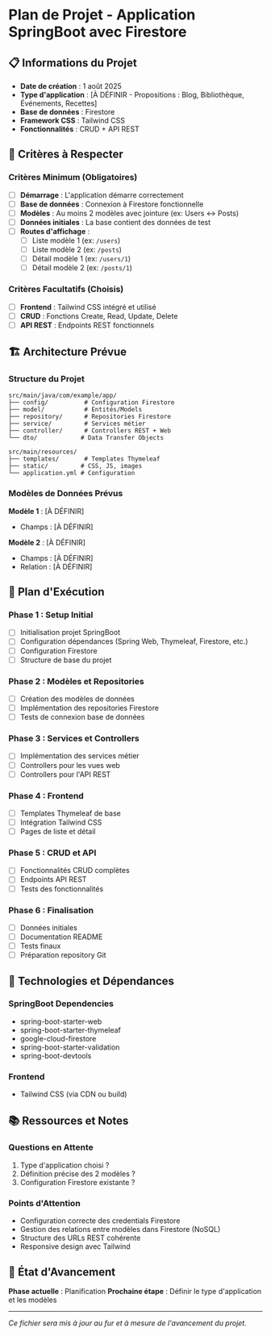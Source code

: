 # Plan de Projet - Application SpringBoot avec Firestore

## 📋 Informations du Projet

- **Date de création** : 1 août 2025
- **Type d'application** : [À DÉFINIR - Propositions : Blog, Bibliothèque, Événements, Recettes]
- **Base de données** : Firestore
- **Framework CSS** : Tailwind CSS
- **Fonctionnalités** : CRUD + API REST

## 🎯 Critères à Respecter

### Critères Minimum (Obligatoires)

- [ ] **Démarrage** : L'application démarre correctement
- [ ] **Base de données** : Connexion à Firestore fonctionnelle
- [ ] **Modèles** : Au moins 2 modèles avec jointure (ex: Users ↔ Posts)
- [ ] **Données initiales** : La base contient des données de test
- [ ] **Routes d'affichage** :
  - [ ] Liste modèle 1 (ex: `/users`)
  - [ ] Liste modèle 2 (ex: `/posts`)
  - [ ] Détail modèle 1 (ex: `/users/1`)
  - [ ] Détail modèle 2 (ex: `/posts/1`)

### Critères Facultatifs (Choisis)

- [ ] **Frontend** : Tailwind CSS intégré et utilisé
- [ ] **CRUD** : Fonctions Create, Read, Update, Delete
- [ ] **API REST** : Endpoints REST fonctionnels

## 🏗️ Architecture Prévue

### Structure du Projet

```
src/main/java/com/example/app/
├── config/          # Configuration Firestore
├── model/           # Entités/Models
├── repository/      # Repositories Firestore
├── service/         # Services métier
├── controller/      # Controllers REST + Web
└── dto/            # Data Transfer Objects

src/main/resources/
├── templates/       # Templates Thymeleaf
├── static/         # CSS, JS, images
└── application.yml # Configuration
```

### Modèles de Données Prévus

**Modèle 1** : [À DÉFINIR]

- Champs : [À DÉFINIR]

**Modèle 2** : [À DÉFINIR]

- Champs : [À DÉFINIR]
- Relation : [À DÉFINIR]

## 📝 Plan d'Exécution

### Phase 1 : Setup Initial

- [ ] Initialisation projet SpringBoot
- [ ] Configuration dépendances (Spring Web, Thymeleaf, Firestore, etc.)
- [ ] Configuration Firestore
- [ ] Structure de base du projet

### Phase 2 : Modèles et Repositories

- [ ] Création des modèles de données
- [ ] Implémentation des repositories Firestore
- [ ] Tests de connexion base de données

### Phase 3 : Services et Controllers

- [ ] Implémentation des services métier
- [ ] Controllers pour les vues web
- [ ] Controllers pour l'API REST

### Phase 4 : Frontend

- [ ] Templates Thymeleaf de base
- [ ] Intégration Tailwind CSS
- [ ] Pages de liste et détail

### Phase 5 : CRUD et API

- [ ] Fonctionnalités CRUD complètes
- [ ] Endpoints API REST
- [ ] Tests des fonctionnalités

### Phase 6 : Finalisation

- [ ] Données initiales
- [ ] Documentation README
- [ ] Tests finaux
- [ ] Préparation repository Git

## 🔧 Technologies et Dépendances

### SpringBoot Dependencies

- spring-boot-starter-web
- spring-boot-starter-thymeleaf
- google-cloud-firestore
- spring-boot-starter-validation
- spring-boot-devtools

### Frontend

- Tailwind CSS (via CDN ou build)

## 📚 Ressources et Notes

### Questions en Attente

1. Type d'application choisi ?
2. Définition précise des 2 modèles ?
3. Configuration Firestore existante ?

### Points d'Attention

- Configuration correcte des credentials Firestore
- Gestion des relations entre modèles dans Firestore (NoSQL)
- Structure des URLs REST cohérente
- Responsive design avec Tailwind

## 🚀 État d'Avancement

**Phase actuelle** : Planification
**Prochaine étape** : Définir le type d'application et les modèles

---

_Ce fichier sera mis à jour au fur et à mesure de l'avancement du projet._

